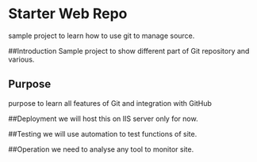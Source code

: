 # Starter Web Repo

sample project to learn how to use git to manage source.


##Introduction 
Sample project to show different part of Git repository and various.

## Purpose

purpose to learn all features of Git and integration with GitHub

##Deployment
we will host this on IIS server only for now.

##Testing
we will use automation to test functions of site.

##Operation
we need to analyse any tool to monitor site.
